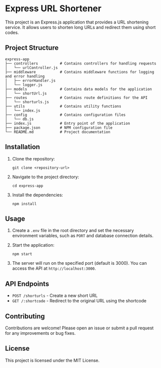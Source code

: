 # Express URL Shortener

This project is an Express.js application that provides a URL shortening service. It allows users to shorten long URLs and redirect them using short codes.

## Project Structure

```
express-app
├── controllers          # Contains controllers for handling requests
│   └── urlController.js
├── middleware           # Contains middleware functions for logging and error handling
│   ├── errorHandler.js
│   └── logger.js
├── models               # Contains data models for the application
│   └── shortUrl.js
├── routes               # Contains route definitions for the API
│   └── shorturls.js
├── utils                # Contains utility functions
│   └── index.js
├── config               # Contains configuration files
│   └── db.js
├── index.js             # Entry point of the application
├── package.json         # NPM configuration file
└── README.md            # Project documentation
```

## Installation

1. Clone the repository:
   ```
   git clone <repository-url>
   ```

2. Navigate to the project directory:
   ```
   cd express-app
   ```

3. Install the dependencies:
   ```
   npm install
   ```

## Usage

1. Create a `.env` file in the root directory and set the necessary environment variables, such as `PORT` and database connection details.

2. Start the application:
   ```
   npm start
   ```

3. The server will run on the specified port (default is 3000). You can access the API at `http://localhost:3000`.

## API Endpoints

- `POST /shorturls` - Create a new short URL
- `GET /:shortcode` - Redirect to the original URL using the shortcode

## Contributing

Contributions are welcome! Please open an issue or submit a pull request for any improvements or bug fixes.

## License

This project is licensed under the MIT License.